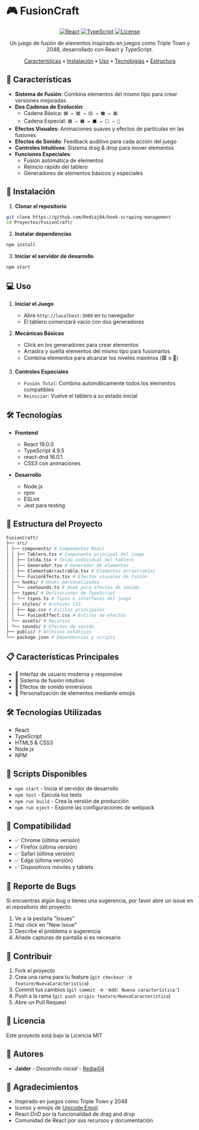 # 🎮 FusionCraft

<div align="center">

[![React](https://img.shields.io/badge/React-19.0.0-61DAFB?logo=react)](https://reactjs.org/)
[![TypeScript](https://img.shields.io/badge/TypeScript-4.9.5-3178C6?logo=typescript)](https://www.typescriptlang.org/)
[![License](https://img.shields.io/badge/License-MIT-green.svg)]([LICENSE](https://github.com/Rediaj04/2daw-m06-projects/blob/main/LICENSE))

Un juego de fusión de elementos inspirado en juegos como Triple Town y 2048, desarrollado con React y TypeScript.

[Características](#-características) •
[Instalación](#-instalación) •
[Uso](#-uso) •
[Tecnologías](#%EF%B8%8F-tecnologías) •
[Estructura](#-estructura-del-proyecto)

</div>

## 🎯 Características

- **Sistema de Fusión**: Combina elementos del mismo tipo para crear versiones mejoradas
- **Dos Cadenas de Evolución**: 
  - Cadena Básica: `🟦 → 🟩 → 🟨 → 🟧 → 🟥`
  - Cadena Especial: `🟪 → 🟫 → ⬛ → ⬜ → 🔳`
- **Efectos Visuales**: Animaciones suaves y efectos de partículas en las fusiones
- **Efectos de Sonido**: Feedback auditivo para cada acción del juego
- **Controles Intuitivos**: Sistema drag & drop para mover elementos
- **Funciones Especiales**: 
  - Fusión automática de elementos
  - Reinicio rápido del tablero
  - Generadores de elementos básicos y especiales

## 🚀 Instalación

1. **Clonar el repositorio**
```bash
git clone https://github.com/Rediaj04/book-scraping-management
cd Proyectos/FusionCraft/
```

2. **Instalar dependencias**
```bash
npm install
```

3. **Iniciar el servidor de desarrollo**
```bash
npm start
```

## 💻 Uso

1. **Iniciar el Juego**
   - Abre `http://localhost:3000` en tu navegador
   - El tablero comenzará vacío con dos generadores

2. **Mecánicas Básicas**
   - Click en los generadores para crear elementos
   - Arrastra y suelta elementos del mismo tipo para fusionarlos
   - Combina elementos para alcanzar los niveles máximos (🟥 o 🔳)

3. **Controles Especiales**
   - `Fusión Total`: Combina automáticamente todos los elementos compatibles
   - `Reiniciar`: Vuelve el tablero a su estado inicial

## 🛠️ Tecnologías

- **Frontend**
  - React 19.0.0
  - TypeScript 4.9.5
  - react-dnd 16.0.1
  - CSS3 con animaciones

- **Desarrollo**
  - Node.js
  - npm
  - ESLint
  - Jest para testing

## 📁 Estructura del Proyecto
```bash
FusionCraft/
├── src/
│ ├── components/ # Componentes React
│ │ ├── Tablero.tsx # Componente principal del juego
│ │ ├── Celda.tsx # Celda individual del tablero
│ │ ├── Generador.tsx # Generador de elementos
│ │ ├── ElementoArrastrable.tsx # Elementos arrastrables
│ │ └── FusionEfecto.tsx # Efectos visuales de fusión
│ ├── hooks/ # Hooks personalizados
│ │ └── useSounds.ts # Hook para efectos de sonido
│ ├── types/ # Definiciones de TypeScript
│ │ └── tipos.ts # Tipos e interfaces del juego
│ ├── styles/ # Archivos CSS
│ │ ├── App.css # Estilos principales
│ │ └── FusionEffect.css # Estilos de efectos
│ └── assets/ # Recursos
│ └── sounds/ # Efectos de sonido
├── public/ # Archivos estáticos
└── package.json # Dependencias y scripts
```
## 📋 Características Principales

- 🎨 Interfaz de usuario moderna y responsive
- 🔧 Sistema de fusión intuitivo
- 🎵 Efectos de sonido inmersivos
- 🌈 Personalización de elementos mediante emojis

## 🛠️ Tecnologías Utilizadas

- React 
- TypeScript
- HTML5 & CSS3
- Node.js
- NPM

## 🎯 Scripts Disponibles

- `npm start` - Inicia el servidor de desarrollo
- `npm test` - Ejecuta los tests
- `npm run build` - Crea la versión de producción
- `npm run eject` - Expone las configuraciones de webpack

## 📱 Compatibilidad

- ✅ Chrome (última versión)
- ✅ Firefox (última versión)
- ✅ Safari (última versión)
- ✅ Edge (última versión)
- ✅ Dispositivos móviles y tablets

## 🐛 Reporte de Bugs

Si encuentras algún bug o tienes una sugerencia, por favor abre un issue en el repositorio del proyecto:

1. Ve a la pestaña "Issues"
2. Haz click en "New Issue"
3. Describe el problema o sugerencia
4. Añade capturas de pantalla si es necesario

## 🤝 Contribuir

1. Fork el proyecto
2. Crea una rama para tu feature (`git checkout -b feature/NuevaCaracteristica`)
3. Commit tus cambios (`git commit -m 'Add: Nueva característica'`)
4. Push a la rama (`git push origin feature/NuevaCaracteristica`)
5. Abre un Pull Request

## 📄 Licencia

Este proyecto está bajo la Licencia MIT

## 👥 Autores

- **Jaider** - *Desarrollo inicial* - [Rediaj04](https://github.com/Rediaj04)

## 🙏 Agradecimientos

- Inspirado en juegos como Triple Town y 2048
- Iconos y emojis de [Unicode Emoji](https://unicode.org/emoji/charts/full-emoji-list.html)
- React DnD por la funcionalidad de drag and drop
- Comunidad de React por sus recursos y documentación
